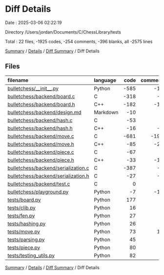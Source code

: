 # Diff Details

Date : 2025-03-06 02:22:19

Directory /Users/jordan/Documents/C/ChessLibrary/tests

Total : 22 files,  -1925 codes, -254 comments, -396 blanks, all -2575 lines

[Summary](results.md) / [Details](details.md) / [Diff Summary](diff.md) / Diff Details

## Files
| filename | language | code | comment | blank | total |
| :--- | :--- | ---: | ---: | ---: | ---: |
| [bulletchess/\_\_init\_\_.py](/bulletchess/__init__.py) | Python | -585 | -10 | -159 | -754 |
| [bulletchess/backend/board.c](/bulletchess/backend/board.c) | C | -318 | -3 | -47 | -368 |
| [bulletchess/backend/board.h](/bulletchess/backend/board.h) | C++ | -182 | -10 | -40 | -232 |
| [bulletchess/backend/design.md](/bulletchess/backend/design.md) | Markdown | -10 | 0 | -3 | -13 |
| [bulletchess/backend/hash.c](/bulletchess/backend/hash.c) | C | -53 | 0 | -3 | -56 |
| [bulletchess/backend/hash.h](/bulletchess/backend/hash.h) | C++ | -16 | -2 | -4 | -22 |
| [bulletchess/backend/move.c](/bulletchess/backend/move.c) | C | -681 | -190 | -126 | -997 |
| [bulletchess/backend/move.h](/bulletchess/backend/move.h) | C++ | -85 | -26 | -33 | -144 |
| [bulletchess/backend/piece.c](/bulletchess/backend/piece.c) | C | -67 | 0 | -23 | -90 |
| [bulletchess/backend/piece.h](/bulletchess/backend/piece.h) | C++ | -33 | -12 | -20 | -65 |
| [bulletchess/backend/serialization.c](/bulletchess/backend/serialization.c) | C | -387 | -4 | -29 | -420 |
| [bulletchess/backend/serialization.h](/bulletchess/backend/serialization.h) | C | -27 | -7 | -14 | -48 |
| [bulletchess/backend/test.c](/bulletchess/backend/test.c) | C | 0 | 0 | -1 | -1 |
| [bulletchess/playground.py](/bulletchess/playground.py) | Python | -7 | -11 | -4 | -22 |
| [tests/board.py](/tests/board.py) | Python | 177 | 5 | 28 | 210 |
| [tests/clib.py](/tests/clib.py) | Python | 16 | 0 | 6 | 22 |
| [tests/fen.py](/tests/fen.py) | Python | 27 | 0 | 7 | 34 |
| [tests/hashing.py](/tests/hashing.py) | Python | 26 | 0 | 7 | 33 |
| [tests/move.py](/tests/move.py) | Python | 73 | 15 | 15 | 103 |
| [tests/parsing.py](/tests/parsing.py) | Python | 45 | 0 | 9 | 54 |
| [tests/piece.py](/tests/piece.py) | Python | 80 | 0 | 19 | 99 |
| [tests/testing\_utils.py](/tests/testing_utils.py) | Python | 82 | 1 | 19 | 102 |

[Summary](results.md) / [Details](details.md) / [Diff Summary](diff.md) / Diff Details